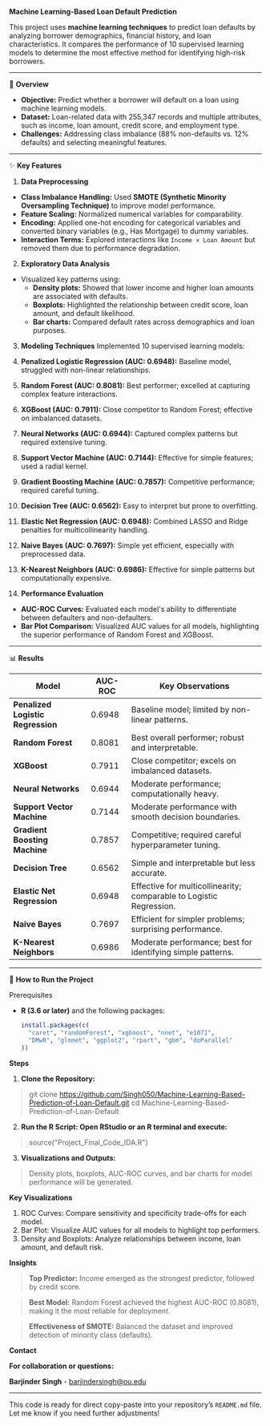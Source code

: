 **Machine Learning-Based Loan Default Prediction**

This project uses **machine learning techniques** to predict loan defaults by analyzing borrower demographics, financial history, and loan characteristics. It compares the performance of 10 supervised learning models to determine the most effective method for identifying high-risk borrowers.

---

📜 **Overview**

- **Objective:** Predict whether a borrower will default on a loan using machine learning models.
- **Dataset:** Loan-related data with 255,347 records and multiple attributes, such as income, loan amount, credit score, and employment type.
- **Challenges:** Addressing class imbalance (88% non-defaults vs. 12% defaults) and selecting meaningful features.

---

✨ **Key Features**

1. **Data Preprocessing**
- **Class Imbalance Handling:** Used **SMOTE (Synthetic Minority Oversampling Technique)** to improve model performance.
- **Feature Scaling:** Normalized numerical variables for comparability.
- **Encoding:** Applied one-hot encoding for categorical variables and converted binary variables (e.g., Has Mortgage) to dummy variables.
- **Interaction Terms:** Explored interactions like `Income × Loan Amount` but removed them due to performance degradation.

2. **Exploratory Data Analysis**
- Visualized key patterns using:
  - **Density plots:** Showed that lower income and higher loan amounts are associated with defaults.
  - **Boxplots:** Highlighted the relationship between credit score, loan amount, and default likelihood.
  - **Bar charts:** Compared default rates across demographics and loan purposes.

3. **Modeling Techniques**
Implemented 10 supervised learning models:
1. **Penalized Logistic Regression (AUC: 0.6948):** Baseline model, struggled with non-linear relationships.
2. **Random Forest (AUC: 0.8081):** Best performer; excelled at capturing complex feature interactions.
3. **XGBoost (AUC: 0.7911):** Close competitor to Random Forest; effective on imbalanced datasets.
4. **Neural Networks (AUC: 0.6944):** Captured complex patterns but required extensive tuning.
5. **Support Vector Machine (AUC: 0.7144):** Effective for simple features; used a radial kernel.
6. **Gradient Boosting Machine (AUC: 0.7857):** Competitive performance; required careful tuning.
7. **Decision Tree (AUC: 0.6562):** Easy to interpret but prone to overfitting.
8. **Elastic Net Regression (AUC: 0.6948):** Combined LASSO and Ridge penalties for multicollinearity handling.
9. **Naive Bayes (AUC: 0.7697):** Simple yet efficient, especially with preprocessed data.
10. **K-Nearest Neighbors (AUC: 0.6986):** Effective for simple patterns but computationally expensive.

4. **Performance Evaluation**
- **AUC-ROC Curves:** Evaluated each model's ability to differentiate between defaulters and non-defaulters.
- **Bar Plot Comparison:** Visualized AUC values for all models, highlighting the superior performance of Random Forest and XGBoost.

---

📊 **Results**

| Model                          | AUC-ROC | Key Observations                                              |
|--------------------------------|---------|---------------------------------------------------------------|
| **Penalized Logistic Regression** | 0.6948  | Baseline model; limited by non-linear patterns.               |
| **Random Forest**              | 0.8081  | Best overall performer; robust and interpretable.             |
| **XGBoost**                    | 0.7911  | Close competitor; excels on imbalanced datasets.              |
| **Neural Networks**            | 0.6944  | Moderate performance; computationally heavy.                  |
| **Support Vector Machine**     | 0.7144  | Moderate performance with smooth decision boundaries.         |
| **Gradient Boosting Machine**  | 0.7857  | Competitive; required careful hyperparameter tuning.          |
| **Decision Tree**              | 0.6562  | Simple and interpretable but less accurate.                   |
| **Elastic Net Regression**     | 0.6948  | Effective for multicollinearity; comparable to Logistic Regression. |
| **Naive Bayes**                | 0.7697  | Efficient for simpler problems; surprising performance.        |
| **K-Nearest Neighbors**        | 0.6986  | Moderate performance; best for identifying simple patterns.   |

---

🚀 **How to Run the Project**

Prerequisites
- **R (3.6 or later)** and the following packages:
  ```R
  install.packages(c(
    "caret", "randomForest", "xgboost", "nnet", "e1071", 
    "DMwR", "glmnet", "ggplot2", "rpart", "gbm", "doParallel"
  ))


**Steps**

1. **Clone the Repository:**
> git clone https://github.com/Singh050/Machine-Learning-Based-Prediction-of-Loan-Default.git
> cd Machine-Learning-Based-Prediction-of-Loan-Default

2. **Run the R Script: Open RStudio or an R terminal and execute:**
> source("Project_Final_Code_IDA.R")

3. **Visualizations and Outputs:**
> Density plots, boxplots, AUC-ROC curves, and bar charts for model performance will be generated.

**Key Visualizations**
1. ROC Curves: Compare sensitivity and specificity trade-offs for each model.
2. Bar Plot: Visualize AUC values for all models to highlight top performers.
3. Density and Boxplots: Analyze relationships between income, loan amount, and default risk.


**Insights**

> **Top Predictor:** Income emerged as the strongest predictor, followed by credit score.

> **Best Model:** Random Forest achieved the highest AUC-ROC (0.8081), making it the most reliable for deployment.

> **Effectiveness of SMOTE:** Balanced the dataset and improved detection of minority class (defaults).


**Contact**

**For collaboration or questions:**

**Barjinder Singh** - barjindersingh@ou.edu 


---

This code is ready for direct copy-paste into your repository’s `README.md` file. Let me know if you need further adjustments!
